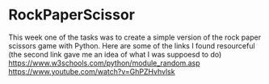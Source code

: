 # RockPaperScissor
This week one of the tasks was to create a simple version of the rock paper scissors game with Python.
Here are some of the links I found resourceful (the second link gave me an idea of what I was suppoesd to do)
https://www.w3schools.com/python/module_random.asp
<br>
https://www.youtube.com/watch?v=GhPZHvhvlsk
